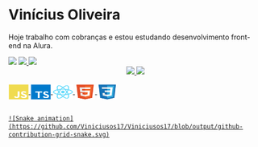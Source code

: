 # Vinícius Oliveira

Hoje trabalho com cobranças e estou estudando desenvolvimento front-end na Alura.

<div> 
    <a href="https://instagram.com/vinicius_de_oliveira_sampaio15" target="_blank"><img src="https://img.shields.io/badge/-Instagram-%23E4405F?style=for-the-        badge&logo=instagram&logoColor=white" target="_blank"></a>
    <a href = "mailto:vinicius988079128@gmail.com"><img src="https://img.shields.io/badge/-Gmail-%23333?style=for-the-badge&logo=gmail&logoColor=white" target="_blank">
   <a href=https://www.linkedin.com/in/vin%C3%ADcius-oliveira-1882aa24b/><imgsrc= ><img src="https://img.shields.io/badge/-LinkedIn-%230077B5?style=for-the-   badge&logo=linkedin&logoColor=white" target="_blank"></a> 
  </div>  

<div align="center">
  <a href="https://github.com/rafaballerini">
  <img height="180em" src="https://github-readme-stats.vercel.app/api?username=Viniciusos17&show_icons=true&theme=tokyonight&include_all_commits=true&count_private=true"/>
  <img height="180em" src="https://github-readme-stats.vercel.app/api/top-langs/?username=Viniciusos17&layout=compact&langs_count=7&theme=tokyonight"/>
</div>

<div style="display: inline_block"><br>
  <img align="center" alt="Rafa-Js" height="30" width="40" src="https://raw.githubusercontent.com/devicons/devicon/master/icons/javascript/javascript-plain.svg">
  <img align="center" alt="Rafa-Ts" height="30" width="40" src="https://raw.githubusercontent.com/devicons/devicon/master/icons/typescript/typescript-plain.svg">
  <img align="center" alt="Rafa-React" height="30" width="40" src="https://raw.githubusercontent.com/devicons/devicon/master/icons/react/react-original.svg">
  <img align="center" alt="Rafa-HTML" height="30" width="40" src="https://raw.githubusercontent.com/devicons/devicon/master/icons/html5/html5-original.svg">
  <img align="center" alt="Rafa-CSS" height="30" width="40" src="https://raw.githubusercontent.com/devicons/devicon/master/icons/css3/css3-original.svg">
 </div>
 
 ##    
  
   
    ![Snake animation](https://github.com/Viniciusos17/Viniciusos17/blob/output/github-contribution-grid-snake.svg)
 </div>
